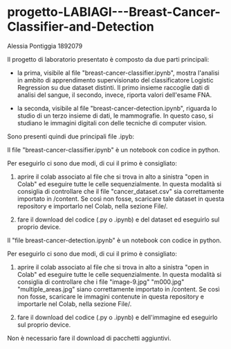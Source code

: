 # progetto-LABIAGI---Breast-Cancer-Classifier-and-Detection
Alessia Pontiggia 1892079

Il progetto di laboratorio presentato è composto da due parti principali:

- la prima, visibile al file "breast-cancer-classifier.ipynb", mostra l'analisi in ambito di apprendimento supervisionato del classificatore 
Logistic Regression su due dataset distinti. Il primo insieme raccoglie dati di analisi del sangue, il secondo, invece, riporta valori dell'esame FNA.

- la seconda, visibile al file "breast-cancer-detection.ipynb", riguarda lo studio di un terzo insieme di dati, le mammografie. In questo caso, si 
studiano le immagini digitali con delle tecniche di computer vision.

Sono presenti quindi due principali file .ipyb:

Il file "breast-cancer-classifier.ipynb" è un notebook con codice in python. 

Per eseguirlo ci sono due modi, di cui il primo è consigliato:

1)  aprire il colab associato al file che si trova in alto a sinistra "open in Colab" ed eseguire tutte le celle sequenzialmente. In questa modalità si consiglia di controllare che il file "cancer_dataset.csv" sia correttamente importato in /content. Se così non fosse, scaricare tale dataset in questa repository e importarlo nel Colab, nella sezione File/.

2)  fare il download del codice (.py o .ipynb) e del dataset ed eseguirlo sul proprio device.


Il "file breast-cancer-detection.ipynb" è un notebook con codice in python. 

Per eseguirlo ci sono due modi, di cui il primo è consigliato:

1)  aprire il colab associato al file che si trova in alto a sinistra "open in Colab" ed eseguire tutte le celle sequenzialmente.
In questa modalità si consiglia di controllare che i file "image-9.jpg" "m000.jpg" "multiple_areas.jpg" siano correttamente importato in /content. Se così non fosse, scaricare le immagini contenute in questa repository e importarle nel Colab, nella sezione File/.
    
2)  fare il download del codice (.py o .ipynb) e dell'immagine ed eseguirlo sul proprio device.


Non è necessario fare il download di pacchetti aggiuntivi.

